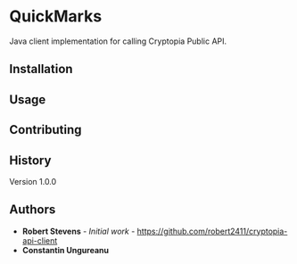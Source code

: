 # QuickMarks

Java client implementation for calling Cryptopia Public API.

## Installation

## Usage

## Contributing

## History

Version 1.0.0

## Authors

* **Robert Stevens** - *Initial work* - https://github.com/robert2411/cryptopia-api-client
* **Constantin Ungureanu**